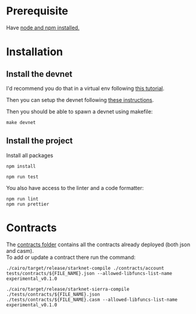 # Prerequisite

Have [node and npm installed.](https://docs.npmjs.com/downloading-and-installing-node-js-and-npm)

# Installation

## Install the devnet

I'd recommend you do that in a virtual env following [this tutorial](https://docs.starknet.io/documentation/getting_started/environment_setup/).

Then you can setup the devnet following [these instructions](https://0xspaceshard.github.io/starknet-devnet/docs/intro).

Then you should be able to spawn a devnet using makefile:

```shell
make devnet
```

## Install the project

Install all packages

```shell
npm install
```

```shell
npm run test
```

You also have access to the linter and a code formatter:
```shell
npm run lint
npm run prettier
```

# Contracts

The [contracts folder](./contracts/) contains all the contracts already deployed (both json and casm).  
To add or update a contract there run the command:

```shell
./cairo/target/release/starknet-compile ./contracts/account tests/contracts/${FILE_NAME}.json --allowed-libfuncs-list-name experimental_v0.1.0

./cairo/target/release/starknet-sierra-compile ./tests/contracts/${FILE_NAME}.json ./tests/contracts/${FILE_NAME}.casm --allowed-libfuncs-list-name experimental_v0.1.0
```
